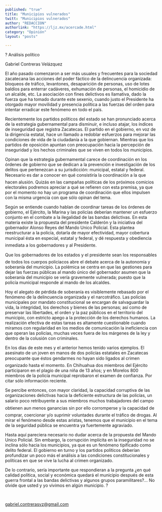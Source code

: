 ```yaml
---
published: "true"
title: "Municipios vulnerados"
twitt: "Municipios vulnerados"
author: "REDACCION"
authorlink: "https://ljz.mx/acercade.html"
category: "Opinión"
layout: "posts"

---
```



  ? Análisis político



  Gabriel Contreras Velázquez



  El año pasado comenzaron a ser más usuales y frecuentes para la sociedad zacatecana las acciones del poder fáctico de la delincuencia organizada: bloqueos de tráfico, levantones, desaparición de personas, uso de lotes baldíos para enterrar cadáveres, exhumación de personas, el homicidio de un alcalde, etc. La asociación con fines delictivos es llamativa, dado la fuerza que ha tomado durante este sexenio, cuando justo el Presidente ha otorgado mayor movilidad y presencia política a las fuerzas del orden para intentar erradicar este fenómeno en todo el país.



  Recientemente los partidos políticos del estado se han pronunciado acerca de la estrategia gubernamental para disminuir, e incluso atajar, los índices de inseguridad que registra Zacatecas. El partido en el gobierno, en voz de la dirigencia estatal, hace un llamado a redoblar esfuerzos para mejorar las condiciones de vida de la ciudadanía a la que gobiernan. Mientras que los partidos de oposición apuntan con preocupación hacia la percepción de inseguridad y los hechos criminales que se viven en todos los municipios.



  Opinan que la estrategia gubernamental carece de coordinación en los órdenes de gobierno que se dedican a la prevención e investigación de los delitos que pertenezcan a su jurisdicción: municipal, estatal y federal. Necesario es dar a conocer en qué consistiría la coordinación a la que hacen alusión. Quizás en las campañas políticas de los próximos comicios electorales podremos apreciar a qué se refieren con esta premisa, ya que por el momento no hay un programa de coordinación que ellos impulsen con la misma urgencia con que sólo opinan del tema.



  Según se entiende cuando hablan de coordinar tareas de los órdenes de gobierno, el Ejército, la Marina y las policías deberían mantener un esfuerzo conjunto en el combate a la ilegalidad de las bandas delictivas. En esta materia existe la propuesta del presidente Calderón y la iniciativa del gobernador Alonso Reyes del Mando Unico Policial. Esta plantea reestructurar a la policía, dotarla de mayor efectividad, mayor cobertura municipal ésta en especial, estatal y federal, y dé respuesta y obediencia inmediata a los gobernadores y al Presidente.



  Que los gobernadores de los estados y el presidente sean los responsables de todos los cuerpos policiacos abre el debate acerca de la autonomía y soberanía del municipio. La polémica se centra en que las gestiones para dejar las fuerzas públicas al mando único del gobernador asumen que la soberanía del municipio se vería gravemente vulnerada; puesto que la policía municipal responde al mando de los alcaldes.



  Hoy el alegato de pérdida de soberanía es visiblemente rebasado por el fenómeno de la delincuencia organizada y el narcotráfico. Las policías municipales por mandato constitucional se encargan de salvaguardar la vida, la integridad, los derechos y bienes de las personas; así como de preservar las libertades, el orden y la paz públicos en el territorio del municipio, con estricto apego a la protección de los derechos humanos. La realización efectiva de estas tareas es altamente cuestionable cuando miramos con regularidad en los medios de comunicación la ineficiencia con que operan las policías, muchas veces fuera de los márgenes de la ley y dentro de la colusión con criminales.



  En los días de este mes y el anterior hemos tenido varios ejemplos. El asesinato de un joven en manos de dos policías estatales en Zacatecas preocupante que éstos gendarmes no hayan sido ligados al crimen organizado hasta el momento. En Chihuahua dos miembros del Ejército participaron en el plagio de una niña de 13 años; y en Morelos 800 miembros de la policía municipal reprobaron el examen de confianza. Por citar sólo información reciente.



  Se percibe entonces, con mayor claridad, la capacidad corruptiva de las organizaciones delictivas hacia la deficiente estructura de las policías, un salario poco retribuyente a sus miembros muchos trabajadores del campo obtienen aun menos ganancias sin por ello corromperse y la capacidad de comprar, coercionar y/o suprimir voluntades durante el tráfico de drogas. Al mirar el fenómeno desde estas aristas, tenemos que el municipio en el tema de la seguridad pública se encuentra ya fuertemente agraviado.



  Hasta aquí pareciera necesario no dudar acerca de la propuesta del Mando Unico Policial. Sin embargo, la corrupción implícita en la inseguridad no se inclina sólo hacia los municipios, ya que es un fenómeno tipificado como delito federal. El gobierno en turno y los partidos políticos deberían profundizar un poco más el análisis a las condiciones constitucionales y políticas en que se vive la lucha al crimen organizado.



  De lo contrario, sería importante que respondieran a la pregunta ¿en qué calidad política, social y económica quedará el municipio después de esta guerra frontal a las bandas delictivas y algunos grupos paramilitares?... No olvide que usted y yo vivimos en algún municipio. ?



   



  gabriel.contrerasvz@gmail.com

